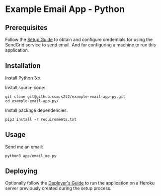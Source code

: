 # Example Email App - Python

## Prerequisites

Follow the [Setup Guide](SETUP.md) to obtain and configure credentials for using the SendGrid service to send email. And for configuring a machine to run this application.

## Installation

Install Python 3.x.

Install source code:

```shell
git clone git@github.com:s2t2/example-email-app-py.git
cd example-email-app-py/
```

Install package dependencies:

```shell
pip3 install -r requirements.txt
```

## Usage

Send me an email:

```shell
python3 app/email_me.py
```

## Deploying

Optionally follow the [Deployer's Guide](DEPLOYING.md) to run the application on a Heroku server previously created during the setup process.
